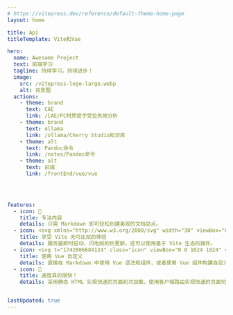 ```yaml
---
# https://vitepress.dev/reference/default-theme-home-page
layout: home

title: Api 
titleTemplate: Vite和Vue

hero:
  name: Awesome Project
  text: 前端学习
  tagline: 持续学习，持续进步！
  image:
    src: /vitepress-logo-large.webp     
    alt: 背景图
  actions:
    - theme: brand
      text: CAE
      link: /CAE/PC材质提手受拉失效分析
    - theme: brand
      text: ollama
      link: /ollama/Cherry Studio知识库
    - theme: alt    
      text: Pandoc命令
      link: /notes/Pandoc命令
    - theme: alt  
      text: 前端
      link: /frontEnd/vue/vue

      


features:
  - icon: 📝
    title: 专注内容
    details: 只需 Markdown 即可轻松创建美观的文档站点。
  - icon: <svg xmlns="http://www.w3.org/2000/svg" width="30" viewBox="0 0 256 256.32"><defs><linearGradient id="a" x1="-.828%" x2="57.636%" y1="7.652%" y2="78.411%"><stop offset="0%" stop-color="#41D1FF"/><stop offset="100%" stop-color="#BD34FE"/></linearGradient><linearGradient id="b" x1="43.376%" x2="50.316%" y1="2.242%" y2="89.03%"><stop offset="0%" stop-color="#FFEA83"/><stop offset="8.333%" stop-color="#FFDD35"/><stop offset="100%" stop-color="#FFA800"/></linearGradient></defs><path fill="url(#a)" d="M255.153 37.938 134.897 252.976c-2.483 4.44-8.862 4.466-11.382.048L.875 37.958c-2.746-4.814 1.371-10.646 6.827-9.67l120.385 21.517a6.537 6.537 0 0 0 2.322-.004l117.867-21.483c5.438-.991 9.574 4.796 6.877 9.62Z"/><path fill="url(#b)" d="M185.432.063 96.44 17.501a3.268 3.268 0 0 0-2.634 3.014l-5.474 92.456a3.268 3.268 0 0 0 3.997 3.378l24.777-5.718c2.318-.535 4.413 1.507 3.936 3.838l-7.361 36.047c-.495 2.426 1.782 4.5 4.151 3.78l15.304-4.649c2.372-.72 4.652 1.36 4.15 3.788l-11.698 56.621c-.732 3.542 3.979 5.473 5.943 2.437l1.313-2.028 72.516-144.72c1.215-2.423-.88-5.186-3.54-4.672l-25.505 4.922c-2.396.462-4.435-1.77-3.759-4.114l16.646-57.705c.677-2.35-1.37-4.583-3.769-4.113Z"/></svg>
    title: 享受 Vite 无可比拟的体验
    details: 服务器即时启动，闪电般的热更新，还可以使用基于 Vite 生态的插件。
  - icon: <svg t="1742006684124" class="icon" viewBox="0 0 1024 1024" version="1.1" xmlns="http://www.w3.org/2000/svg" p-id="8143" width="200" height="200"><path d="M84.05821 959.255884S297.383295 57.691097 928.686032 0c0 0-20.502963 341.480389-201.965972 479.486542 0 0-34.030206 46.096318 73.339335 32.097743 0 0-12.77311 153.512992-201.965972 191.832323 0 0-28.986948 28.986948 55.240168 31.90921 0 0-89.081841 137.534821-312.257775 63.912685 0 0 89.741706-217.425678 165.296305-287.654218A2211.397777 2211.397777 0 0 0 120.727877 943.136313s-15.695372 36.669668-36.669667 16.166704z" fill="#E31637" p-id="8144"></path></svg>
    title: 使用 Vue 自定义
    details: 直接在 Markdown 中使用 Vue 语法和组件，或者使用 Vue 组件构建自定义主题。
  - icon: 🚀
    title: 速度真的很快！
    details: 采用静态 HTML 实现快速的页面初次加载，使用客户端路由实现快速的页面切换导航。


lastUpdated: true
---
```




